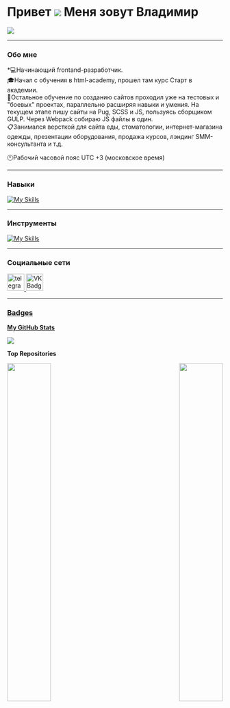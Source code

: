 # Привет ![](https://user-images.githubusercontent.com/18350557/176309783-0785949b-9127-417c-8b55-ab5a4333674e.gif) Меня зовут Владимир

<a href="https://www.github.com/McVold" target="_blank" rel="noreferrer"><img
src="https://img.shields.io/github/followers/McVold?logo=github&style=for-the-badge&color=0891b2&labelColor=1c1917" /></a>

---

### Обо мне

*:computer:Начинающий frontand-разработчик. <br>
:mortar_board:Начал с обучения в html-academy, прошел там курс Старт в академии. <br>
:office:Остальное обучение по созданию сайтов проходил уже на тестовых и "боевых" проектах, параллельно расширяя навыки и умения. На текущем этапе пишу сайты на Pug, SCSS и JS, пользуясь сборщиком GULP. Через Webpack собираю JS файлы в один. <br>
:clipboard:Занимался версткой для сайта еды, стоматологии, интернет-магазина одежды, презентации оборудования, продажа курсов, лэндинг SMM-консультанта и т.д. <br>

:clock11:Рабочий часовой пояс UTC +3 (московское время) 


---

### Навыки

[![My Skills](https://skillicons.dev/icons?i=html,pug,css,sass,js,jquery,gulp,webpack,bootstrap)](https://skillicons.dev)

---

### Инструменты

[![My Skills](https://skillicons.dev/icons?i=figma,git,vscode)](https://skillicons.dev)

---

### Социальные сети

<div id="badges">
    <a href="https://t.me/mc_vold" target="_blank">
      <img src="https://cdn-icons-png.flaticon.com/512/2111/2111646.png" width="40" height="40" alt="telegram group" />
    </a>
    <a href="https://vk.com/mcvold" target="_blank">
      <img src="https://cdn-icons-png.flaticon.com/512/145/145813.png" width="40" height="40" alt="VK Badge"/>
    </a>
    <a href="" target="_blank">
        
  </div>
    
---
  
### Badges

<b>My GitHub Stats</b>

<a href="http://www.github.com/McVold"><img src="https://github-readme-streak-stats.herokuapp.com/?user=McVold&stroke=ffffff&background=1c1917&ring=0891b2&fire=0891b2&currStreakNum=ffffff&currStreakLabel=0891b2&sideNums=ffffff&sideLabels=ffffff&dates=ffffff&hide_border=true" /></a>

<b>Top Repositories</b>

<div width="100%" align="center"><a href="https://github.com/McVold/lamuna" align="left"><img align="left" width="45%" src="https://github-readme-stats.vercel.app/api/pin/?username=McVold&repo=lamuna&title_color=0891b2&text_color=ffffff&icon_color=0891b2&bg_color=1c1917&hide_border=true&locale=en" /></a><a href="https://github.com/McVold/restaurant" align="right"><img align="right" width="45%" src="https://github-readme-stats.vercel.app/api/pin/?username=McVold&repo=restaurant&title_color=0891b2&text_color=ffffff&icon_color=0891b2&bg_color=1c1917&hide_border=true&locale=en" /></a></div><br /><br /><br /><br /><br /><br /><br />
